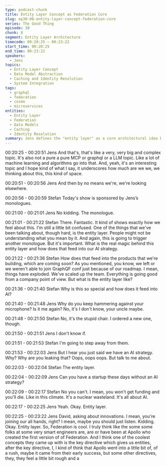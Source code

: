 ```yaml
---
type: podcast-chunk
title: Entity Layer Concept as Federation Core
slug: ep30-08-entity-layer-concept-federation-core
series: The Good Thing
episode: 30
chunk: 8
segment: Entity Layer Architecture
timecode: 00:20:25 – 00:23:22
start_time: 00:20:25
end_time: 00:23:22
speakers:
  - Jens
topics:
  - Entity Layer Concept
  - Data Model Abstraction
  - Caching and Identity Resolution
  - System Integration
tags:
  - graphql
  - federation
  - cosmo
  - microservices
entities:
  - Entity Layer
  - Federation
  - Data Models
  - Caching
  - Identity Resolution
summary: Jens defines the "entity layer" as a core architectural idea beyond Federation—an abstraction that connects data models, caching, and identity resolution across systems.
---
```


00:20:25 - 00:20:51
Jens
And that's, that's like a very, very big and complex topic. It's also not a pure a pure MCP or graphql or a LLM topic. Like a lot of machine learning and algorithms go into that. And, yeah, it's an interesting topic and I hope kind of what I say, it underscores how much are we we, we thinking about this, this kind of space.

00:20:51 - 00:20:56
Jens
And then by no means we're, we're looking elsewhere.

00:20:56 - 00:20:59
Stefan
Today's show is sponsored by Jens’s monologues.

00:21:00 - 00:21:01
Jens
No kidding. The monologue.

00:21:01 - 00:21:22
Stefan
There. Fantastic. It kind of shows exactly how we feel about this. I'm still a little bit confused. One of the things that we've been talking about, though hard, is the entity layer. People might not be understanding what you mean by it. And again, this is going to trigger another monologue. But it's important. What is the real magic behind this entity layer and how does that feed into our AI strategy.

00:21:22 - 00:21:36
Stefan
How does that feed into the products that we're building, which are coming soon? As you mentioned, you know, we left or we weren't able to join GraphQF conf just because of our roadmap. I mean, things have exploded. We've scaled up the team. Everything is going good from a company point of view. But what is the entity layer like?

00:21:36 - 00:21:40
Stefan
Why is this so special and how does it feed into AI?

00:21:40 - 00:21:48
Jens
Why do you keep hammering against your microphone? Is it me again? No, it's I don't know, your uncle maybe.

00:21:48 - 00:21:50
Stefan
No, it's the stupid chair. I ordered a new one, though.

00:21:50 - 00:21:51
Jens
I don't know if.

00:21:51 - 00:21:53
Stefan
I'm going to step away from them.

00:21:53 - 00:22:03
Jens
But I hear you just said we have an AI strategy. Why? Why are you leaking that? Oops, oops oops. But talk to me about.

00:22:03 - 00:22:04
Stefan
The entity layer.

00:22:04 - 00:22:09
Jens
Can you have a startup these days without an AI strategy?

00:22:09 - 00:22:17
Stefan
No you can't. I mean, you won't get funding and you'll die. Like in this climate. It's a nuclear wasteland. It's all about AI.

00:22:17 - 00:22:25
Jens
Yeah. Okay. Entity layer.

00:22:25 - 00:23:22
Jens
David, asking about innovations. I mean, you're joining our all hands, right? I mean, maybe you should just listen. Kidding. Okay. Entity layer. So, Federation is cool. I truly think like the some some folks at some very smart engineers are, are or have been at Apollo who created the first version of of Federation. And I think one of the coolest concepts they came up with is the key directive which gives us entities, after the key directive, I, I kind of think that Apollo went into a little bit of, of a rush, maybe it came from their early success, but some other directives, they, they feel a little bit rough and a
